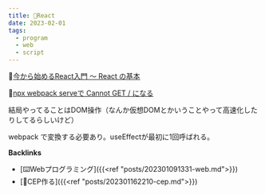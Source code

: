```yaml
---
title: 📝React
date: 2023-02-01
tags:
  - program
  - web
  - script
---
```


📝[今から始めるReact入門 〜 React の基本](https://qiita.com/TsutomuNakamura/items/72d8cf9f07a5a30be048)  

📝[npx webpack serveで Cannot GET / になる](https://scrapbox.io/dicenull/npx_webpack_serve%E3%81%A7_Cannot_GET_%2F_%E3%81%AB%E3%81%AA%E3%82%8B)

結局やってることはDOM操作（なんか仮想DOMとかいうことやって高速化したりしてるらしいけど）  

webpack で変換する必要あり。useEffectが最初に1回呼ばれる。  

**Backlinks**
- [⌨️Webプログラミング]({{<ref "posts/202301091331-web.md">}})  
- [📝CEP作る]({{<ref "posts/202301162210-cep.md">}})  
